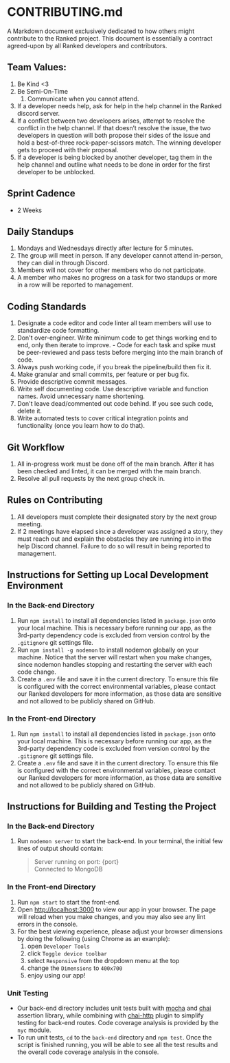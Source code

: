 # CONTRIBUTING.md
A Markdown document exclusively dedicated to how others might contribute to the Ranked project. This document is essentially a contract agreed-upon by all Ranked developers and contributors.

## Team Values:
1. Be Kind <3
2. Be Semi-On-Time
   1. Communicate when you cannot attend.
3. If a developer needs help, ask for help in the help channel in the Ranked discord server. 
4. If a conflict between two developers arises, attempt to resolve the conflict in the help channel. If that doesn’t resolve the issue, the two developers in question will both propose their sides of the issue and hold a best-of-three rock-paper-scissors match. The winning developer gets to proceed with their proposal. 
5. If a developer is being blocked by another developer, tag them in the help channel and outline what needs to be done in order for the first developer to be unblocked.

## Sprint Cadence
* 2 Weeks

## Daily Standups
1. Mondays and Wednesdays directly after lecture for 5 minutes.
2. The group will meet in person. If any developer cannot attend in-person, they can dial in through Discord. 
3. Members will not cover for other members who do not participate. 
4. A member who makes no progress on a task for two standups or more in a row will be reported to management.


## Coding Standards
1. Designate a code editor and code linter all team members will use to standardize code formatting.
2. Don't over-engineer. Write minimum code to get things working end to end, only then iterate to improve. - Code for each task and spike must be peer-reviewed and pass tests before merging into the main branch of code.
3. Always push working code, if you break the pipeline/build then fix it.
4. Make granular and small commits, per feature or per bug fix.
5. Provide descriptive commit messages.
6. Write self documenting code. Use descriptive variable and function names. Avoid unnecessary name shortening.
7. Don't leave dead/commented out code behind. If you see such code, delete it.
8. Write automated tests to cover critical integration points and functionality (once you learn how to do that).

## Git Workflow
1. All in-progress work must be done off of the main branch. After it has been checked and linted, it can be merged with the main branch.
2. Resolve all pull requests by the next group check in.

## Rules on Contributing
1. All developers must complete their designated story by the next group meeting.
2. If 2 meetings have elapsed since a developer was assigned a story, they must reach out and explain the obstacles they are running into in the help Discord channel. Failure to do so will result in being reported to management. 

## Instructions for Setting up Local Development Environment
### In the Back-end Directory
1. Run `npm install` to install all dependencies listed in `package.json` onto your local machine. This is necessary before running our app, as the 3rd-party dependency code is excluded from version control by the `.gitignore` git settings file.
2. Run `npm install -g nodemon` to install nodemon globally on your machine. Notice that the server will restart when you make changes, since nodemon handles stopping and restarting the server with each code change.
3. Create a `.env` file and save it in the current directory. To ensure this file is configured with the correct environmental variables, please contact our Ranked developers for more information, as those data are sensitive and not allowed to be publicly shared on GitHub.

### In the Front-end Directory
1. Run `npm install` to install all dependencies listed in `package.json` onto your local machine. This is necessary before running our app, as the 3rd-party dependency code is excluded from version control by the `.gitignore` git settings file.
2. Create a `.env` file and save it in the current directory. To ensure this file is configured with the correct environmental variables, please contact our Ranked developers for more information, as those data are sensitive and not allowed to be publicly shared on GitHub.

## Instructions for Building and Testing the Project
### In the Back-end Directory
1. Run `nodemon server` to start the back-end. In your terminal, the initial few lines of output should contain: 
      > Server running on port: {port} <br>
      > Connected to MongoDB

### In the Front-end Directory
1. Run `npm start` to start the front-end.
2. Open [http://localhost:3000](http://localhost:3000) to view our app in your browser. The page will reload when you make changes, and you may also see any lint errors in the console.
3. For the best viewing experience, please adjust your browser dimensions by doing the following (using Chrome as an example): <br>
    1. open `Developer Tools`
    2. click `Toggle device toolbar`
    3. select `Responsive` from the dropdown menu at the top
    4. change the `Dimensions` to `400x700`
    5. enjoy using our app!

### Unit Testing
* Our back-end directory includes unit tests built with [mocha](https://mochajs.org/) and [chai](https://www.chaijs.com/) assertion library, while combining with [chai-http](https://www.chaijs.com/plugins/chai-http/) plugin to simplify testing for back-end routes. Code coverage analysis is provided by the `nyc` module.
* To run unit tests, `cd` to the `back-end` directory and `npm test`. Once the script is finished running, you will be able to see all the test results and the overall code coverage analysis in the console.